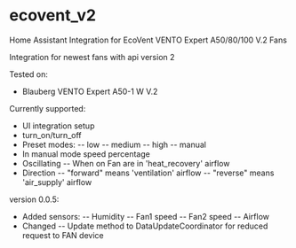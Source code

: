 # ecovent_v2
Home Assistant Integration for EcoVent VENTO Expert A50/80/100 V.2 Fans

Integration for newest fans with api version 2

Tested on:
- Blauberg VENTO Expert A50-1 W V.2

Currently supported:
- UI integration setup
- turn_on/turn_off
- Preset modes:
-- low
-- medium
-- high
-- manual
- In manual mode speed percentage
- Oscillating
-- When on Fan are in 'heat_recovery' airflow
- Direction
-- "forward" means 'ventilation' airflow
-- "reverse" means 'air_supply' airflow

version 0.0.5:
- Added sensors:
-- Humidity
-- Fan1 speed
-- Fan2 speed
-- Airflow
- Changed
-- Update method to DataUpdateCoordinator for reduced request to FAN device
